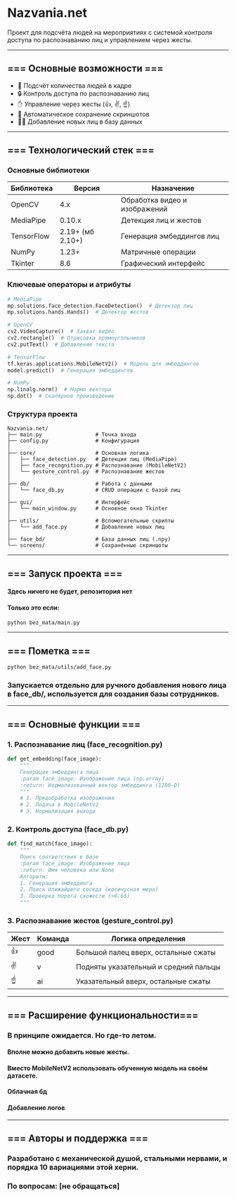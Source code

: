 # Nazvania.net

Проект для подсчёта людей на мероприятиях с системой контроля доступа по распознаванию лиц и управлением через жесты.

---

## === Основные возможности ===

- 👥 Подсчёт количества людей в кадре
- 🔒 Контроль доступа по распознаванию лиц
- ✋ Управление через жесты (👍, ✌️, ☝️)
- 📸 Автоматическое сохранение скриншотов
- 👨‍💻 Добавление новых лиц в базу данных
---

## === Технологический стек ===

### Основные библиотеки

| Библиотека | Версия           | Назначение                    |
|------------|------------------|-------------------------------|
| OpenCV     | 4.x              | Обработка видео и изображений |
| MediaPipe  | 0.10.x           | Детекция лиц и жестов         |
| TensorFlow | 2.19+ (мб 2.10+) | Генерация эмбеддингов лиц     |
| NumPy      | 1.23+            | Матричные операции            |
| Tkinter    | 8.6              | Графический интерфейс         |

### Ключевые операторы и атрибуты

```python
# MediaPipe
mp.solutions.face_detection.FaceDetection()  # Детектор лиц
mp.solutions.hands.Hands()  # Детектор жестов

# OpenCV
cv2.VideoCapture()  # Захват видео
cv2.rectangle()  # Отрисовка прямоугольников
cv2.putText()  # Добавление текста

# TensorFlow
tf.keras.applications.MobileNetV2()  # Модель для эмбеддингов
model.predict()  # Генерация эмбеддингов

# NumPy
np.linalg.norm()  # Норма вектора
np.dot()  # Скалярное произведение
```

### Структура проекта

```
Nazvania.net/
├── main.py                 # Точка входа
├── config.py               # Конфигурация
│
├── core/                   # Основная логика
│   ├── face_detection.py   # Детекция лиц (MediaPipe)
│   ├── face_recognition.py # Распознавание (MobileNetV2)
│   └── gesture_control.py  # Распознавание жестов
│
├── db/                     # Работа с данными
│   └── face_db.py          # CRUD операции с базой лиц
│
├── gui/                    # Интерфейс
│   └── main_window.py      # Основное окно Tkinter
│
├── utils/                  # Вспомогательные скрипты
│   └── add_face.py         # Добавление новых лиц
│
├── face_bd/                # База данных лиц (.npy)
└── screens/                # Сохранённые скриншоты
```
---

## === Запуск проекта ===

#### Здесь ничего не будет, репозитория нет
#### Только это если:
```bash
python bez_mata/main.py
```
---
## === Пометка ===
```bash
python bez_mata/utils/add_face.py
```
### Запускается отдельно для ручного добавления нового лица в face_db/, используется для создания базы сотрудников.

---

## === Основные функции ===

### 1. Распознавание лиц (face_recognition.py)
```python
def get_embedding(face_image):
    """
    Генерация эмбеддинга лица
    :param face_image: Изображение лица (np.array)
    :return: Нормализованный вектор эмбеддинга (1280-D)
    """
    # 1. Предобработка изображения
    # 2. Подача в MobileNetV2
    # 3. Нормализация выхода
```

### 2. Контроль доступа (face_db.py)
```python
def find_match(face_image):
    """
    Поиск соответствия в базе
    :param face_image: Изображение лица
    :return: Имя человека или None
    Алгоритм:
    1. Генерация эмбеддинга
    2. Поиск ближайшего соседа (косинусная мера)
    3. Проверка порога схожести (>0.65)
    """
```

### 3. Распознавание жестов (gesture_control.py)
| Жест       | Команда | Логика определения                    |
|------------|---------|---------------------------------------|
| 👍   | good    | Большой палец вверх, остальные сжаты  |
| ✌️  | v       | Подняты указательный и средний пальцы |
| ☝️| ai      | Указательный вверх, остальные сжаты   |

---

## === Расширение функциональности=== 

### В принципе ожидается. Но где-то летом.
#### Вполне можно добавить новые жесты.
#### Вместо MobileNetV2 использовать обученную модель на своём датасете.
#### Облачная бд
#### Добавление логов

---

## === Авторы и поддержка ===
### Разработано с механической душой, стальными нервами, и порядка 10 вариациями этой херни.
### По вопросам: [не обращаться]

